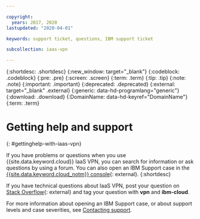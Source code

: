 ```yaml
---

copyright:
  years: 2017, 2020
lastupdated: "2020-04-01"

keywords: support ticket, questions, IBM support ticket

subcollection: iaas-vpn

---
```


{:shortdesc: .shortdesc}
{:new_window: target="_blank"}
{:codeblock: .codeblock}
{:pre: .pre}
{:screen: .screen}
{:term: .term}
{:tip: .tip}
{:note: .note}
{:important: .important}
{:deprecated: .deprecated}
{:external: target="_blank" .external}
{:generic: data-hd-programlang="generic"}
{:download: .download}
{:DomainName: data-hd-keyref="DomainName"}
{:term: .term}

# Getting help and support
{: #gettinghelp-with-iaas-vpn}

If you have problems or questions when you use {{site.data.keyword.cloud}} IaaS VPN, you can search for information or ask questions by using a forum. You can also open an IBM Support case in the [{{site.data.keyword.cloud_notm}} console](https://cloud.ibm.com/unifiedsupport/cases/add){: external}.
{:shortdesc}

If you have technical questions about IaaS VPN, post your question on [Stack Overflow](https://stackoverflow.com/search?q=dl+ibm-cloud){: external} and tag your question with **vpn** and **ibm-cloud**. 

For more information about opening an IBM Support case, or about support levels and case severities, see [Contacting support](/docs/get-support?topic=get-support-getting-customer-support).
